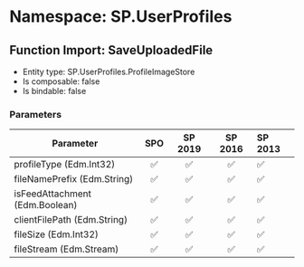 # Namespace: SP.UserProfiles

## Function Import: SaveUploadedFile

- Entity type: SP.UserProfiles.ProfileImageStore
- Is composable: false
- Is bindable: false

### Parameters

Parameter | SPO | SP 2019 | SP 2016 | SP 2013
----------|:---:|:-------:|:-------:|:-------
profileType (Edm.Int32) | ✅ | ✅ | ✅ | ✅
fileNamePrefix (Edm.String) | ✅ | ✅ | ✅ | ✅
isFeedAttachment (Edm.Boolean) | ✅ | ✅ | ✅ | ✅
clientFilePath (Edm.String) | ✅ | ✅ | ✅ | ✅
fileSize (Edm.Int32) | ✅ | ✅ | ✅ | ✅
fileStream (Edm.Stream) | ✅ | ✅ | ✅ | ✅